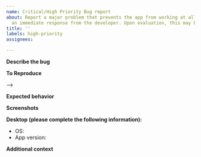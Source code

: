 ```yaml
---
name: Critical/High Priority Bug report
about: Report a major problem that prevents the app from working at all that requires
  an immediate response from the developer. Upon evaluation, this may be promoted/demoted.
title: ''
labels: high-priority
assignees:

---
```


**Describe the bug**
<!-- A clear and concise description of what the bug is and why it is more urgent than other issue reports. Can't answer this? Please return to the previous page and file a regular bug/feature report. -->

**To Reproduce**
<!-- Steps to reproduce the behavior: -->
<!-- 1. Go to '...' -->
<!-- <!-- 2. Click on '....' --> -->
<!-- 3. Scroll down to '....' -->
<!-- 4. See error -->

**Expected behavior**
<!-- A clear and concise description of what you expected to happen. -->

**Screenshots**
<!-- If applicable, add screenshots to help explain your problem. -->

**Desktop (please complete the following information):**
- OS:  <!-- [e.g. Windows 10 1903 18362.175] -->
- App version:  <!-- [v0.5.0] -->

**Additional context**
<!-- Add any other context about the problem here. For instance, are you building from source or using a precompiled build/snapshot? -->
